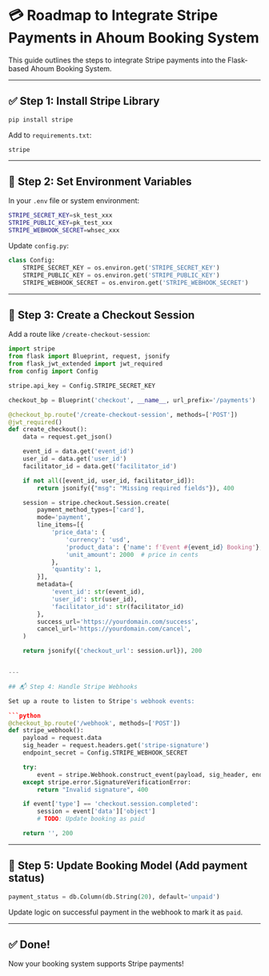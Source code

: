 # 💳 Roadmap to Integrate Stripe Payments in Ahoum Booking System

This guide outlines the steps to integrate Stripe payments into the Flask-based Ahoum Booking System.

---

## ✅ Step 1: Install Stripe Library

```bash
pip install stripe
```

Add to `requirements.txt`:
```
stripe
```

---

## 🔑 Step 2: Set Environment Variables

In your `.env` file or system environment:

```bash
STRIPE_SECRET_KEY=sk_test_xxx
STRIPE_PUBLIC_KEY=pk_test_xxx
STRIPE_WEBHOOK_SECRET=whsec_xxx
```

Update `config.py`:
```python
class Config:
    STRIPE_SECRET_KEY = os.environ.get('STRIPE_SECRET_KEY')
    STRIPE_PUBLIC_KEY = os.environ.get('STRIPE_PUBLIC_KEY')
    STRIPE_WEBHOOK_SECRET = os.environ.get('STRIPE_WEBHOOK_SECRET')
```

---

## 💼 Step 3: Create a Checkout Session

Add a route like `/create-checkout-session`:

```python
import stripe
from flask import Blueprint, request, jsonify
from flask_jwt_extended import jwt_required
from config import Config

stripe.api_key = Config.STRIPE_SECRET_KEY

checkout_bp = Blueprint('checkout', __name__, url_prefix='/payments')

@checkout_bp.route('/create-checkout-session', methods=['POST'])
@jwt_required()
def create_checkout():
    data = request.get_json()

    event_id = data.get('event_id')
    user_id = data.get('user_id')
    facilitator_id = data.get('facilitator_id')

    if not all([event_id, user_id, facilitator_id]):
        return jsonify({"msg": "Missing required fields"}), 400

    session = stripe.checkout.Session.create(
        payment_method_types=['card'],
        mode='payment',
        line_items=[{
            'price_data': {
                'currency': 'usd',
                'product_data': {'name': f'Event #{event_id} Booking'},
                'unit_amount': 2000  # price in cents
            },
            'quantity': 1,
        }],
        metadata={
            'event_id': str(event_id),
            'user_id': str(user_id),
            'facilitator_id': str(facilitator_id)
        },
        success_url='https://yourdomain.com/success',
        cancel_url='https://yourdomain.com/cancel',
    )

    return jsonify({'checkout_url': session.url}), 200


---

## 📬 Step 4: Handle Stripe Webhooks

Set up a route to listen to Stripe's webhook events:

```python
@checkout_bp.route('/webhook', methods=['POST'])
def stripe_webhook():
    payload = request.data
    sig_header = request.headers.get('stripe-signature')
    endpoint_secret = Config.STRIPE_WEBHOOK_SECRET

    try:
        event = stripe.Webhook.construct_event(payload, sig_header, endpoint_secret)
    except stripe.error.SignatureVerificationError:
        return "Invalid signature", 400

    if event['type'] == 'checkout.session.completed':
        session = event['data']['object']
        # TODO: Update booking as paid

    return '', 200
```

---

## 📝 Step 5: Update Booking Model (Add payment status)

```python
payment_status = db.Column(db.String(20), default='unpaid')
```

Update logic on successful payment in the webhook to mark it as `paid`.

---

## ✅ Done!

Now your booking system supports Stripe payments!